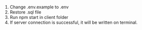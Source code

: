 1. Change .env.example to .env
2. Restore .sql file
3. Run npm start in client folder
4. If server connection is successful, it will be written on terminal.